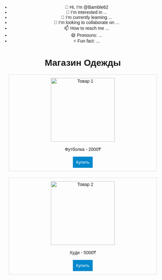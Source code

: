 - 👋 Hi, I’m @Bamble62
- 👀 I’m interested in ...
- 🌱 I’m currently learning ...
- 💞️ I’m looking to collaborate on ...
- 📫 How to reach me ...
- 😄 Pronouns: ...
- ⚡ Fun fact: ...

<!---
Bamble62/Bamble62 is a ✨ special ✨ repository because its `README.md` (this file) appears on your GitHub profile.
You can click the Preview link to take a look at your changes.
--->
<!DOCTYPE html>
<html lang="en">
<head>
    <meta charset="UTF-8">
    <meta name="viewport" content="width=device-width, initial-scale=1.0">
    <title>Магазин Одежды</title>
    <style>
        body { font-family: Arial, sans-serif; text-align: center; }
        .item { margin: 20px; border: 1px solid #ddd; padding: 10px; }
        button { background: #0088cc; color: white; padding: 10px; border: none; cursor: pointer; }
    </style>
</head>
<body>
    <h1>Магазин Одежды</h1>
    <div class="item">
        <img src="https://example.com/image1.jpg" alt="Товар 1" width="200">
        <p>Футболка - 2000₸</p>
        <button onclick="buyItem('Футболка')">Купить</button>
    </div>
    <div class="item">
        <img src="https://example.com/image2.jpg" alt="Товар 2" width="200">
        <p>Худи - 5000₸</p>
        <button onclick="buyItem('Худи')">Купить</button>
    </div>
    <script>
        function buyItem(item) {
            window.Telegram.WebApp.showAlert(`Вы выбрали: ${item}. Напишите админу для заказа!`);
        }
    </script>
</body>
</html>
